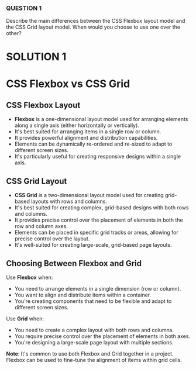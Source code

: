 ### QUESTION 1
 Describe the main differences between the CSS Flexbox layout model and the CSS Grid layout model. When 
 would you choose to use one over the other? 

# SOLUTION 1

# CSS Flexbox vs CSS Grid

## CSS Flexbox Layout

- **Flexbox** is a one-dimensional layout model used for arranging elements along a single axis (either horizontally or vertically).
- It's best suited for arranging items in a single row or column.
- It provides powerful alignment and distribution capabilities.
- Elements can be dynamically re-ordered and re-sized to adapt to different screen sizes.
- It's particularly useful for creating responsive designs within a single axis.

## CSS Grid Layout

- **CSS Grid** is a two-dimensional layout model used for creating grid-based layouts with rows and columns.
- It's best suited for creating complex, grid-based designs with both rows and columns.
- It provides precise control over the placement of elements in both the row and column axes.
- Elements can be placed in specific grid tracks or areas, allowing for precise control over the layout.
- It's well-suited for creating large-scale, grid-based page layouts.

## Choosing Between Flexbox and Grid

Use **Flexbox** when:

- You need to arrange elements in a single dimension (row or column).
- You want to align and distribute items within a container.
- You're creating components that need to be flexible and adapt to different screen sizes.

Use **Grid** when:

- You need to create a complex layout with both rows and columns.
- You require precise control over the placement of elements in both axes.
- You're designing a large-scale page layout with multiple sections.

**Note**: It's common to use both Flexbox and Grid together in a project. Flexbox can be used to fine-tune the alignment of items within grid cells.

